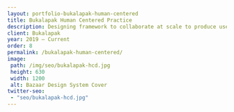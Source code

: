 ```yaml
---
layout: portfolio-bukalapak-human-centered
title: Bukalapak Human Centered Practice
description: Designing framework to collaborate at scale to produce user better outcome
client: Bukalapak
year: 2019 — Current
order: 8
permalink: /bukalapak-human-centered/
image:
 path: /img/seo/bukalapak-hcd.jpg
 height: 630
 width: 1200
 alt: Bazaar Design System Cover
twitter-seo: 
 - "seo/bukalapak-hcd.jpg"
---
```

